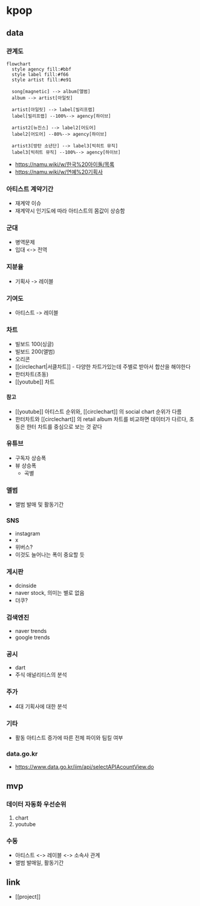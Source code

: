 # kpop
## data
### 관계도
```mermaid
flowchart
  style agency fill:#bbf
  style label fill:#f66
  style artist fill:#e91

  song[magnetic] --> album[앨범]
  album --> artist[아일릿]

  artist[아일릿] --> label[빌리프랩]
  label[빌리프랩] --100%--> agency[하이브]

  artist2[뉴진스] --> label2[어도어]
  label2[어도어] --80%--> agency[하이브]

  artist3[방탄 소년단] --> label3[빅히트 뮤직]
  label3[빅히트 뮤직] --100%--> agency[하이브]
```
+ https://namu.wiki/w/한국%20아이돌/목록
+ https://namu.wiki/w/연예%20기획사

### 아티스트 계약기간
- 재계약 이슈
- 재계약시 인기도에 따라 아티스트의 몸값이 상승함

### 군대
- 병역문제
- 입대 <-> 전역

### 지분율
- 기획사 -> 레이블

### 기여도
- 아티스트 -> 레이블

### 차트
- 빌보드 100(싱글)
- 빌보드 200(앨범)
- 오리콘
- [[circlechart|서클차트]] - 다양한 차트가있는데 주별로 받아서 합산을 해야한다
- 한터차트(초동)
- [[youtube]] 차트

#### 참고
- [[youtube]] 아티스트 순위와, [[circlechart]] 의 social chart 순위가 다름
- 한터차트와 [[circlechart]] 의 retail album 차트를 비교하면 데이터가 다르다, 초동은 한터 차트를 중심으로 보는 것 같다

### 유튜브
- 구독자 상승폭
- 뷰 상승폭
  - 곡별

### 앨범
- 앨범 발매 및 활동기간

### SNS
- instagram
- x
- 위버스?
- 이것도 늘어나는 폭이 중요할 듯

### 게시판
- dcinside
- naver stock, 의미는 별로 없음
- 더쿠?

### 검색엔진
- naver trends
- google trends

### 공시
- dart
- 주식 애널리티스의 분석

### 주가
- 4대 기획사에 대한 분석

### 기타
- 활동 아티스트 증가에 따른 전체 파이와 팀킬 여부

### data.go.kr
- https://www.data.go.kr/iim/api/selectAPIAcountView.do

## mvp
### 데이터 자동화 우선순위
1. chart
2. youtube

### 수동
- 아티스트 <-> 레이블 <-> 소속사 관계
- 앨범 발매일, 활동기간

## link
- [[project]]
